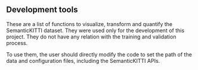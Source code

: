## Development tools
These are a list of functions to visualize, transform and quantify the SemanticKITTI dataset. 
They were used only for the development of this project. They do not have any relation with the training and validation process. 

To use them, the user should directly modify the code to set the path of the data and configuration files, including the SemanticKITTI APIs. 